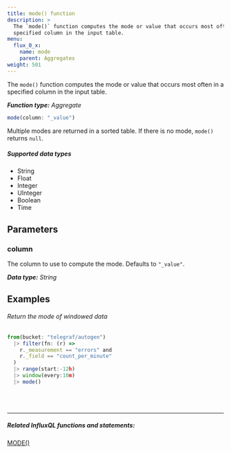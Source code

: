 ```yaml
---
title: mode() function
description: >
  The `mode()` function computes the mode or value that occurs most often in a
  specified column in the input table.
menu:
  flux_0_x:
    name: mode
    parent: Aggregates
weight: 501
---
```


The `mode()` function computes the mode or value that occurs most often in a
specified column in the input table.

_**Function type:** Aggregate_  

```js
mode(column: "_value")
```

Multiple modes are returned in a sorted table.
If there is no mode, `mode()` returns `null`.

##### Supported data types

- String
- Float
- Integer
- UInteger
- Boolean
- Time

## Parameters

### column
The column to use to compute the mode.
Defaults to `"_value"`.

_**Data type:** String_

## Examples

###### Return the mode of windowed data
```js
from(bucket: "telegraf/autogen")
  |> filter(fn: (r) =>
    r._measurement == "errors" and
    r._field == "count_per_minute"
  )
  |> range(start:-12h)
  |> window(every:10m)
  |> mode()
```

<hr style="margin-top:4rem"/>

##### Related InfluxQL functions and statements:
[MODE()](https://docs.influxdata.com/influxdb/latest/query_language/functions/#mode)  
